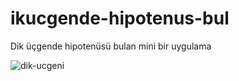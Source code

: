 # ikucgende-hipotenus-bul
Dik üçgende hipotenüsü bulan mini bir uygulama

![dik-ucgeni](https://github.com/mehmetdurankaya/ikucgende-hipotenus-bul/assets/44356848/a70c6492-a8a8-4af7-b37f-f7818ce0e5d1)

